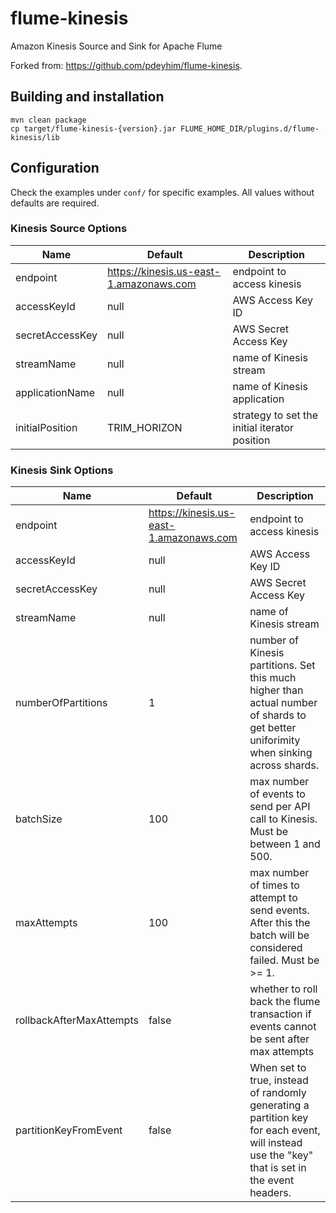 # flume-kinesis

Amazon Kinesis Source and Sink for Apache Flume


Forked from: https://github.com/pdeyhim/flume-kinesis.

## Building and installation

```
mvn clean package
cp target/flume-kinesis-{version}.jar FLUME_HOME_DIR/plugins.d/flume-kinesis/lib
```

## Configuration

Check the examples under `conf/` for specific examples.  All values without defaults are required.

### Kinesis Source Options

|Name|Default|Description|
-------|-----------|-------------|
|endpoint|https://kinesis.us-east-1.amazonaws.com|endpoint to access kinesis|
|accessKeyId|null|AWS Access Key ID|
|secretAccessKey|null|AWS Secret Access Key|
|streamName|null|name of Kinesis stream|
|applicationName|null|name of Kinesis application|
|initialPosition|TRIM_HORIZON|strategy to set the initial iterator position|

### Kinesis Sink Options

|Name|Default|Description|
-------|-----------|-------------|
|endpoint|https://kinesis.us-east-1.amazonaws.com|endpoint to access kinesis|
|accessKeyId|null|AWS Access Key ID|
|secretAccessKey|null|AWS Secret Access Key|
|streamName|null|name of Kinesis stream|
|numberOfPartitions|1|number of Kinesis partitions.  Set this much higher than actual number of shards to get better uniforimity when sinking across shards.|
|batchSize|100|max number of events to send per API call to Kinesis.  Must be between 1 and 500.|
|maxAttempts|100|max number of times to attempt to send events.  After this the batch will be considered failed.  Must be >= 1.|
|rollbackAfterMaxAttempts|false|whether to roll back the flume transaction if events cannot be sent after max attempts|
|partitionKeyFromEvent|false|When set to true, instead of randomly generating a partition key for each event, will instead use the "key" that is set in the event headers.|
